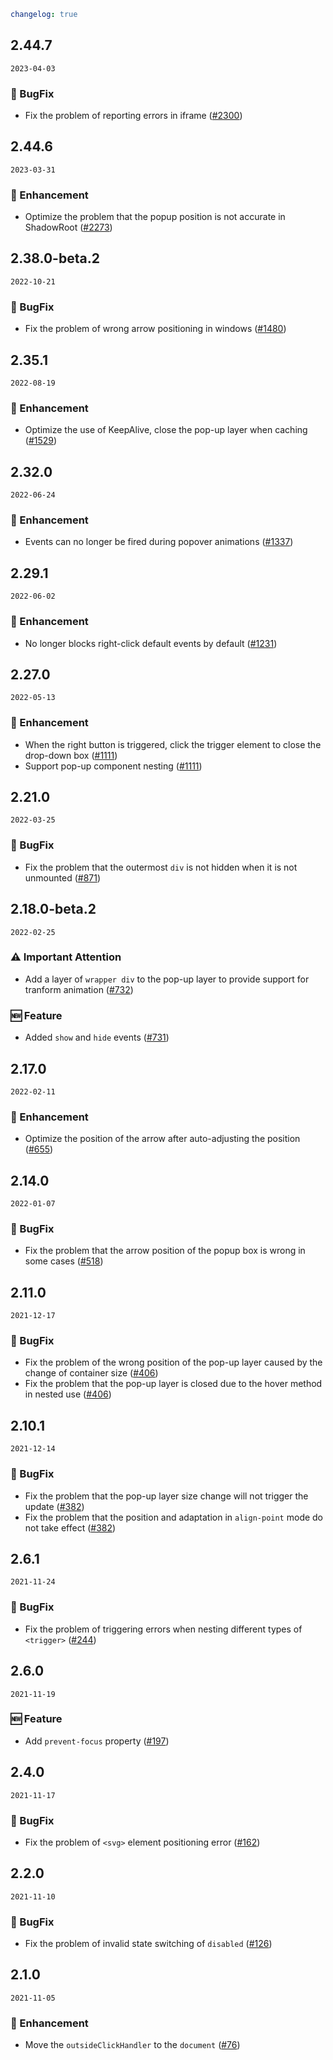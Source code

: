 ```yaml
changelog: true
```

## 2.44.7

`2023-04-03`

### 🐛 BugFix

- Fix the problem of reporting errors in iframe ([#2300](https://github.com/arco-design/arco-design-vue/pull/2300))


## 2.44.6

`2023-03-31`

### 💎 Enhancement

- Optimize the problem that the popup position is not accurate in ShadowRoot ([#2273](https://github.com/arco-design/arco-design-vue/pull/2273))


## 2.38.0-beta.2

`2022-10-21`

### 🐛 BugFix

- Fix the problem of wrong arrow positioning in windows ([#1480](https://github.com/arco-design/arco-design-vue/pull/1480))


## 2.35.1

`2022-08-19`

### 💎 Enhancement

- Optimize the use of KeepAlive, close the pop-up layer when caching ([#1529](https://github.com/arco-design/arco-design-vue/pull/1529))


## 2.32.0

`2022-06-24`

### 💎 Enhancement

- Events can no longer be fired during popover animations ([#1337](https://github.com/arco-design/arco-design-vue/pull/1337))


## 2.29.1

`2022-06-02`

### 💎 Enhancement

- No longer blocks right-click default events by default ([#1231](https://github.com/arco-design/arco-design-vue/pull/1231))


## 2.27.0

`2022-05-13`

### 💎 Enhancement

- When the right button is triggered, click the trigger element to close the drop-down box ([#1111](https://github.com/arco-design/arco-design-vue/pull/1111))
- Support pop-up component nesting ([#1111](https://github.com/arco-design/arco-design-vue/pull/1111))


## 2.21.0

`2022-03-25`

### 🐛 BugFix

- Fix the problem that the outermost `div` is not hidden when it is not unmounted ([#871](https://github.com/arco-design/arco-design-vue/pull/871))


## 2.18.0-beta.2

`2022-02-25`

### ⚠️ Important Attention

- Add a layer of `wrapper div` to the pop-up layer to provide support for tranform animation ([#732](https://github.com/arco-design/arco-design-vue/pull/732))

### 🆕 Feature

- Added `show` and `hide` events ([#731](https://github.com/arco-design/arco-design-vue/pull/731))


## 2.17.0

`2022-02-11`

### 💎 Enhancement

- Optimize the position of the arrow after auto-adjusting the position ([#655](https://github.com/arco-design/arco-design-vue/pull/655))


## 2.14.0

`2022-01-07`

### 🐛 BugFix

- Fix the problem that the arrow position of the popup box is wrong in some cases ([#518](https://github.com/arco-design/arco-design-vue/pull/518))


## 2.11.0

`2021-12-17`

### 🐛 BugFix

- Fix the problem of the wrong position of the pop-up layer caused by the change of container size ([#406](https://github.com/arco-design/arco-design-vue/pull/406))
- Fix the problem that the pop-up layer is closed due to the hover method in nested use ([#406](https://github.com/arco-design/arco-design-vue/pull/406))


## 2.10.1

`2021-12-14`

### 🐛 BugFix

- Fix the problem that the pop-up layer size change will not trigger the update ([#382](https://github.com/arco-design/arco-design-vue/pull/382))
- Fix the problem that the position and adaptation in `align-point` mode do not take effect ([#382](https://github.com/arco-design/arco-design-vue/pull/382))


## 2.6.1

`2021-11-24`

### 🐛 BugFix

- Fix the problem of triggering errors when nesting different types of `<trigger>` ([#244](https://github.com/arco-design/arco-design-vue/pull/244))


## 2.6.0

`2021-11-19`

### 🆕 Feature

- Add `prevent-focus` property ([#197](https://github.com/arco-design/arco-design-vue/pull/197))


## 2.4.0

`2021-11-17`

### 🐛 BugFix

- Fix the problem of `<svg>` element positioning error ([#162](https://github.com/arco-design/arco-design-vue/pull/162))


## 2.2.0

`2021-11-10`

### 🐛 BugFix

- Fix the problem of invalid state switching of `disabled` ([#126](https://github.com/arco-design/arco-design-vue/pull/126))


## 2.1.0

`2021-11-05`

### 💎 Enhancement

- Move the `outsideClickHandler` to the `document` ([#76](https://github.com/arco-design/arco-design-vue/pull/76))

